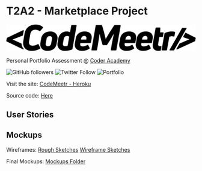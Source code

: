 ﻿# T2A2 - Marketplace Project

![CodeMeetr Logo](https://github.com/alexleybourne/CodeMeetr/blob/master/graphics/CodeMeetr_logo.png?raw=true)

Personal Portfolio Assessment @ [Coder Academy](https://coderacademy.edu.au/)

![GitHub followers](https://img.shields.io/github/followers/alexleybourne?style=flat&logo=github)
![Twitter Follow](https://img.shields.io/twitter/follow/AlexLeybourne?&style=flat&logo=twitter&logoColor=white)
![Portfolio](https://img.shields.io/badge/Portfolio-AlexLeybourne.com%20-blue?style=flat&logo=google-chrome&logoColor=white&link=http://alexleybourne.com)

Visit the site: 
[CodeMeetr - Heroku](http://codemeetr.herokuapp.com/)

Source code: 
[Here](https://github.com/alexleybourne/CodeMeetr/tree/master/src)

## User Stories


## Mockups
Wireframes:
[Rough Sketches](https://projects.invisionapp.com/freehand/document/1OlpCT6OA)
[Wireframe Sketches](https://raw.githubusercontent.com/alexleybourne/CodeMeetr/master/graphics/CodeMeetr_wireframe_sketches.png)

Final Mockups:
[Mockups Folder](https://github.com/alexleybourne/CodeMeetr/tree/master/graphics/mockups)



